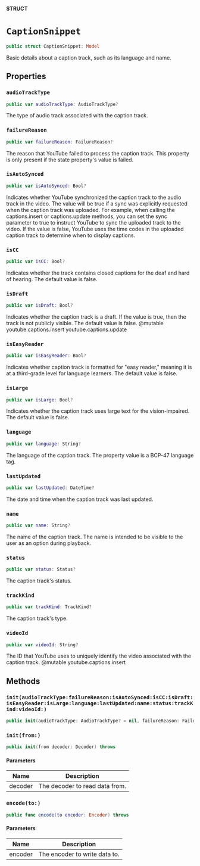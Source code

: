 **STRUCT**

# `CaptionSnippet`

```swift
public struct CaptionSnippet: Model
```

Basic details about a caption track, such as its language and name.

## Properties
### `audioTrackType`

```swift
public var audioTrackType: AudioTrackType?
```

The type of audio track associated with the caption track.

### `failureReason`

```swift
public var failureReason: FailureReason?
```

The reason that YouTube failed to process the caption track. This property is only present if the state property's value is failed.

### `isAutoSynced`

```swift
public var isAutoSynced: Bool?
```

Indicates whether YouTube synchronized the caption track to the audio track in the video. The value will be true if a sync was explicitly requested when the caption track was uploaded. For example, when calling the captions.insert or captions.update methods, you can set the sync parameter to true to instruct YouTube to sync the uploaded track to the video. If the value is false, YouTube uses the time codes in the uploaded caption track to determine when to display captions.

### `isCC`

```swift
public var isCC: Bool?
```

Indicates whether the track contains closed captions for the deaf and hard of hearing. The default value is false.

### `isDraft`

```swift
public var isDraft: Bool?
```

Indicates whether the caption track is a draft. If the value is true, then the track is not publicly visible. The default value is false. @mutable youtube.captions.insert youtube.captions.update

### `isEasyReader`

```swift
public var isEasyReader: Bool?
```

Indicates whether caption track is formatted for "easy reader," meaning it is at a third-grade level for language learners. The default value is false.

### `isLarge`

```swift
public var isLarge: Bool?
```

Indicates whether the caption track uses large text for the vision-impaired. The default value is false.

### `language`

```swift
public var language: String?
```

The language of the caption track. The property value is a BCP-47 language tag.

### `lastUpdated`

```swift
public var lastUpdated: DateTime?
```

The date and time when the caption track was last updated.

### `name`

```swift
public var name: String?
```

The name of the caption track. The name is intended to be visible to the user as an option during playback.

### `status`

```swift
public var status: Status?
```

The caption track's status.

### `trackKind`

```swift
public var trackKind: TrackKind?
```

The caption track's type.

### `videoId`

```swift
public var videoId: String?
```

The ID that YouTube uses to uniquely identify the video associated with the caption track. @mutable youtube.captions.insert

## Methods
### `init(audioTrackType:failureReason:isAutoSynced:isCC:isDraft:isEasyReader:isLarge:language:lastUpdated:name:status:trackKind:videoId:)`

```swift
public init(audioTrackType: AudioTrackType? = nil, failureReason: FailureReason? = nil, isAutoSynced: Bool? = nil, isCC: Bool? = nil, isDraft: Bool? = nil, isEasyReader: Bool? = nil, isLarge: Bool? = nil, language: String? = nil, lastUpdated: DateTime? = nil, name: String? = nil, status: Status? = nil, trackKind: TrackKind? = nil, videoId: String? = nil)
```

### `init(from:)`

```swift
public init(from decoder: Decoder) throws
```

#### Parameters

| Name | Description |
| ---- | ----------- |
| decoder | The decoder to read data from. |

### `encode(to:)`

```swift
public func encode(to encoder: Encoder) throws
```

#### Parameters

| Name | Description |
| ---- | ----------- |
| encoder | The encoder to write data to. |